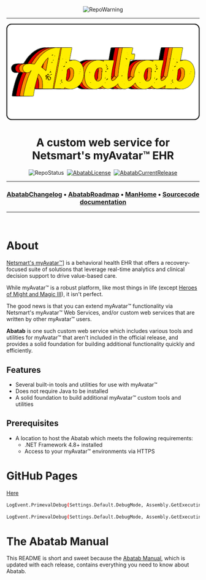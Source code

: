 <div align="center">

  ![RepoWarning][WarningBetaBranch]
  
  ***

  [![AbatabLogo][AbatabLogo]][AbatabCurrentBranchUrl]

# A custom web service for Netsmart's myAvatar™ EHR

  ![RepoStatus][StatusActiveRepo]&nbsp;&nbsp;[![AbatabLicense][AbatabLicense]][AbatabLicenseUrl]&nbsp;&nbsp;[![AbatabCurrentRelease][AbatabCurrentRelease]][AbatabCurrentReleaseUrl]

  ***
  ### [AbatabChangelog][AbatabChangelog]&nbsp;&bull;&nbsp;[AbatabRoadmap][AbatabRoadmap]&nbsp;&bull;&nbsp;[ManHome][ManHome]&nbsp;&bull;&nbsp;[Sourcecode documentation][SrcDocHome]

  ***

</div>

<br>

# About

[Netsmart's myAvatar™][MyAvatarUrl]] is a behavioral health EHR that offers a recovery-focused suite of solutions that leverage real-time analytics and clinical decision support to drive value-based care.

While myAvatar™ is a robust platform, like most things in life (except [Heroes of Might and Magic III][HoMM3]), it isn't perfect.

The good news is that you can extend myAvatar™ functionality via Netsmart's myAvatar™ Web Services, and/or custom web services that are written by other myAvatar™ users.

**Abatab** is one such custom web service which includes various tools and utilities for myAvatar™ that aren't included in the official release, and provides a solid foundation for building additional functionality quickly and efficiently.

## Features

* Several built-in tools and utilities for use with myAvatar™
* Does not require Java to be installed
* A solid foundation to build additional myAvatar™ custom tools and utilities

## Prerequisites

* A location to host the Abatab which meets the following requirements:
  * .NET Framework 4.8+ installed
  * Access to your myAvatar™ environments via HTTPS

# GitHub Pages

[Here](https://spectrum-health-systems.github.io/Abatab/)

```bash
LogEvent.PrimevalDebug(Settings.Default.DebugMode, Assembly.GetExecutingAssembly().GetName().Name, $@"{Settings.Default.AbatabRoot}{Settings.Default.AbatabEnvironment}\{Settings.Default.DebugLogRoot}");
```

```sh
LogEvent.PrimevalDebug(Settings.Default.DebugMode, Assembly.GetExecutingAssembly().GetName().Name, $@"{Settings.Default.AbatabRoot}{Settings.Default.AbatabEnvironment}\{Settings.Default.DebugLogRoot}");
```

# The Abatab Manual

This README is short and sweet because the [Abatab Manual][ManHome], which is updated with each release, contains everything you need to know about Abatab.

<br>
<br>

<div align="center">

</div>

<!-- REFERENCE LINKS -->
[WarningAlphaBranch]: https://img.shields.io/badge/WARNING-THIS%20IS%20ALPHA%20SOFTWARE-FF160C?style=for-the-badge
[WarningBetaBranch]: https://img.shields.io/badge/WARNING-THIS%20IS%20BETA%20SOFTWARE-FF160C?style=for-the-badge
[AbatabRepoUrl]: https://github.com/spectrum-health-systems/Abatab
[AbatabCurrentBranchUrl]: README.md
[AbatabLogo]: /.github/res/img/logo/RepositoryLogo.png
[StatusActiveRepo]: https://img.shields.io/badge/StatusActiveRepo-brightgreen?style=flat-square
[StatusDepreciatedRepo]: https://img.shields.io/badge/StatusDepreciatedRepo-red?style=flat-square
[StatusArchivedRepo]: https://img.shields.io/badge/StatusArchivedRepo-yellow?style=flat-square
[AbatabLicense]: https://img.shields.io/github/license/spectrum-health-systems/Abatab?style=flat-square
[AbatabLicenseUrl]: https://www.apache.org/licenses/LICENSE-2.0
[AbatabCurrentRelease]: https://img.shields.io/github/v/release/spectrum-health-systems/Abatab?style=flat-square
[AbatabCurrentReleaseUrl]: https://github.com/spectrum-health-systems/Abatab/releases
[AbatabChangelog]: /doc/CHANGELOG.md
[AbatabRoadmap]: /doc/ROADMAP.md
[ManHome]: /doc/man/ManHome.md
[SrcDocHome]: /doc/srcdoc/SrcDocHome.md
[MyAvatarUrl]: https://www.ntst.com/Solutions-and-Services/Offerings/myAvatar
[HoMM3]: https://www.gog.com/game/heroes_of_might_and_magic_3_complete_edition